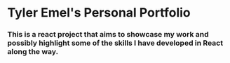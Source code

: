 # Tyler Emel's Personal Portfolio

### This is a react project that aims to showcase my work and possibly highlight some of the skills I have developed in React along the way.
